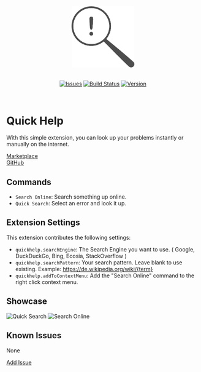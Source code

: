 <div id="logo" align="center">
  <a href="https://github.com/emilkrebs/quick-help" target="_blank" rel="noopener noreferrer">
    <img width="164" alt="Quick Help Logo" src="https://github.com/emilkrebs/Quick-Help/raw/main/resources/icon.png">
  </a>
</div>
<br>
<div id="badges" align="center">

  [![Issues](https://img.shields.io/github/issues/emilkrebs/Quick-Help)](https://github.com/emilkrebs/Quick-Help/issues)
  [![Build Status](https://img.shields.io/github/workflow/status/emilkrebs/Quick-Help/Build)](https://github.com/emilkrebs/Quick-Help/actions)
  [![Version](https://img.shields.io/visual-studio-marketplace/v/EmilKrebs.quickhelp)](https://marketplace.visualstudio.com/items?itemName=EmilKrebs.quickhelp)

</div>
<br>

# Quick Help

With this simple extension, you can look up your problems instantly or manually on the internet.

[Marketplace](https://marketplace.visualstudio.com/items?itemName=EmilKrebs.quickhelp)  
[GitHub](https://github.com/emilkrebs/Quick-Help/)

## Commands
* `Search Online`: Search something up online.
* `Quick Search`: Select an error and look it up.

## Extension Settings
This extension contributes the following settings:
* `quickhelp.searchEngine`: The Search Engine you want to use.
( Google, DuckDuckGo, Bing, Ecosia, StackOverflow )
* `quickhelp.searchPattern`: Your search pattern. Leave blank to use existing. Example: https://de.wikipedia.org/wiki/{term}
* `quickhelp.addToContextMenu`: Add the \"Search Online\" command to the right click context menu.

## Showcase

![Quick Search](https://user-images.githubusercontent.com/68400102/163287464-dc5f6b80-4b97-486d-a438-610b008043f2.gif)
![Search Online](https://user-images.githubusercontent.com/68400102/163287926-b73067d0-e049-48e3-ad8c-d4490b8b693e.gif)

## Known Issues

None

[Add Issue](https://github.com/emilkrebs/Quick-Help/issues/new)
